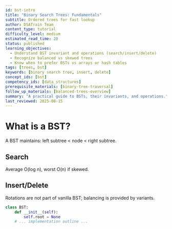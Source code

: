```yaml
---
id: bst-intro
title: "Binary Search Trees: Fundamentals"
subtitle: Ordered trees for fast lookup
author: DSATrain Team
content_type: tutorial
difficulty_level: medium
estimated_read_time: 20
status: published
learning_objectives:
  - Understand BST invariant and operations (search/insert/delete)
  - Recognize balanced vs skewed trees
  - Know when to prefer BSTs vs arrays or hash tables
tags: [trees, bst]
keywords: [binary search tree, insert, delete]
concept_ids: [bst]
competency_ids: [data_structures]
prerequisite_materials: [binary-tree-traversal]
follow_up_materials: [balanced-trees-overview]
summary: "A practical guide to BSTs, their invariants, and operations."
last_reviewed: 2025-08-15
---
```


# What is a BST?

A BST maintains: left subtree < node < right subtree.

## Search

Average O(log n), worst O(n) if skewed.

## Insert/Delete

Rotations are not part of vanilla BST; balancing is provided by variants.

```python
class BST:
    def __init__(self):
        self.root = None
    # ... implementation outline ...
```
